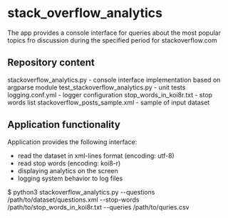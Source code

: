 # stack_overflow_analytics
The app provides a console interface for queries about the most popular topics fro discussion during the specified period for stackoverflow.com

## Repository content
stackoverflow_analytics.py - console interface implementation based on argparse module
test_stackoverflow_analytics.py - unit tests
logging.conf.yml - logger configuration
stop_words_in_koi8r.txt - stop words list
stackoverflow_posts_sample.xml - sample of input dataset

## Application functionality
Application provides the following interface:
- read the dataset in xml-lines format (encoding: utf-8)
- read stop words (encoding: koi8-r)
- displaying analytics on the screen
- logging system behavior to log files

$ python3 stackoverflow_analytics.py --questions /path/to/dataset/questions.xml --stop-words /path/to/stop_words_in_koi8r.txt --queries /path/to/quries.csv
